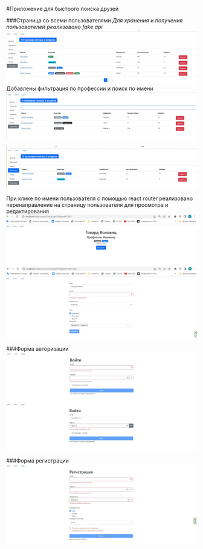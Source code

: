 #Приложение для быстрого поиска друзей

###Страница со всеми пользователями
_Для хранения и получения пользователей реализовано fake api_
![users](./screenshots/1.jpg)
Добавлены фильтрация по профессии и поиск по имени
![users](./screenshots/2.jpg)

![users](./screenshots/3.jpg)

При клике по имени пользователя с помощью react router реализовано перенаправление на страницу пользователя для просмотра и редактирования
![user](./screenshots/4.jpg)
![edit user](./screenshots/5.jpg)

###Форма авторизации
![login](./screenshots/6.jpg)
![login](./screenshots/7.jpg)

###Форма регистрации
![login](./screenshots/8.jpg)
